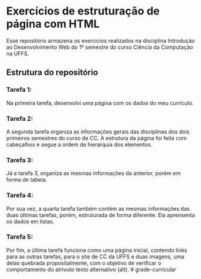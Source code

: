 # Exercícios de estruturação de página com HTML

Esse repositório armazena os exercícios realizados na disciplina Introdução ao Desenvolvimento Web do 1º semestre do curso Ciência da Computação na UFFS.

## Estrutura do repositório
### Tarefa 1:
Na primeira tarefa, desenvolvi uma página com os dados do meu currículo.

### Tarefa 2:
A segunda tarefa organiza as informações gerais das disciplinas dos dois primeiros semestres do curso de CC.
A estrutura da página foi feita com cabeçalhos e segue a ordem de hierarquia dos elementos.

### Tarefa 3:
Já a tarefa 3, organiza as mesmas informações da anterior, porém em forma de tabela.

### Tarefa 4:
Por sua vez, a quarta tarefa também contém as mesmas informações das duas últimas tarefas, porém, estruturada de forma diferente. Ela aprensenta os dados em listas.

### Tarefa 5: 
Por fim, a última tarefa funciona como uma página inicial,  contendo links para as outras tarefas, para o site de CC da UFFS e duas imagens, uma delas quebrada propositalmente, com o objetivo de verificar o comportamento do atrivuto texto alternativo (alt).
#   g r a d e - c u r r i c u l a r  
 